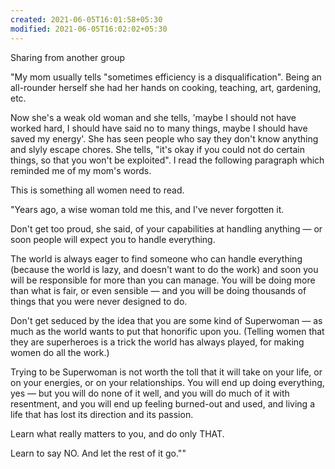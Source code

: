 ```yaml
---
created: 2021-06-05T16:01:58+05:30
modified: 2021-06-05T16:02:02+05:30
---
```


Sharing from another group

"My mom usually tells "sometimes efficiency is a disqualification". Being an all-rounder herself she had her hands on cooking, teaching, art, gardening, etc.

Now she's a weak old woman and she tells, 'maybe I should not have worked hard, I should have said no to many things, maybe I should have saved my energy'. She has seen people who say they don't know anything and slyly escape chores. She tells, "it's okay if you could not do certain things, so that you won't be exploited". I read the following paragraph which reminded me of my mom's words.

This is something all women need to read. 

"Years ago, a wise woman told me this, and I've never forgotten it.

Don't get too proud, she said, of your capabilities at handling anything — or soon people will expect you to handle everything.

The world is always eager to find someone who can handle everything (because the world is lazy, and doesn't want to do the work) and soon you will be responsible for more than you can manage. You will be doing more than what is fair, or even sensible — and you will be doing thousands of things that you were never designed to do.

Don't get seduced by the idea that you are some kind of Superwoman — as much as the world wants to put that honorific upon you. (Telling women that they are superheroes is a trick the world has always played, for making women do all the work.)

Trying to be Superwoman is not worth the toll that it will take on your life, or on your energies, or on your relationships. You will end up doing everything, yes — but you will do none of it well, and you will do much of it with resentment, and you will end up feeling burned-out and used, and living a life that has lost its direction and its passion.

Learn what really matters to you, and do only THAT.

Learn to say NO. And let the rest of it go.""
